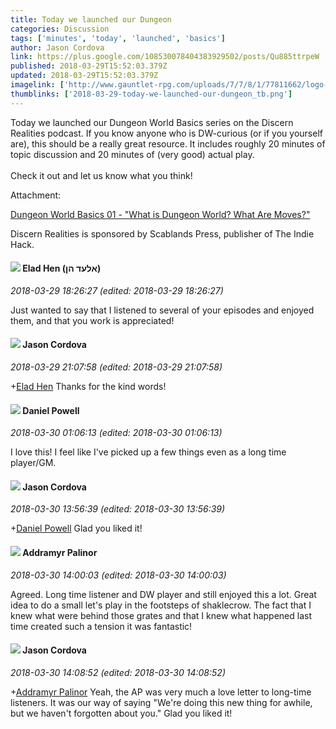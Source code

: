 ```yaml
---
title: Today we launched our Dungeon
categories: Discussion
tags: ['minutes', 'today', 'launched', 'basics']
author: Jason Cordova
link: https://plus.google.com/108530078404383929502/posts/Qu885ttrpeW
published: 2018-03-29T15:52:03.379Z
updated: 2018-03-29T15:52:03.379Z
imagelink: ['http://www.gauntlet-rpg.com/uploads/7/7/8/1/77811662/logo-dr_39_orig.png']
thumblinks: ['2018-03-29-today-we-launched-our-dungeon_tb.png']
---
```


Today we launched our Dungeon World Basics series on the Discern Realities podcast. If you know anyone who is DW-curious (or if you yourself are), this should be a really great resource. It includes roughly 20 minutes of topic discussion and 20 minutes of (very good) actual play. <br /><br />Check it out and let us know what you think!


Attachment:

<a href='http://www.gauntlet-rpg.com/discern-realities/dungeon-world-basics-01-what-is-dungeon-world-what-are-moves'>Dungeon World Basics 01 - "What is Dungeon World? What Are Moves?"</a>


Discern Realities is sponsored by Scablands Press, publisher of The Indie Hack.
<div id='comment z13dxdiqlsubxzw4i04cftcrmuj2tjnxkgw'>
  <h4><img src='{{site.baseurl}}//images/avatars/118432076654168303961_photo.jpg'> Elad Hen (‫אלעד הן‬‎)</h4>
      <p><cite>2018-03-29 18:26:27 (edited: 2018-03-29 18:26:27)</cite></p>
        <p>Just wanted to say that I listened to several of your episodes and enjoyed them, and that you work is appreciated!</p>
</div>
        

<div id='comment z13dxdiqlsubxzw4i04cftcrmuj2tjnxkgw'>
  <h4><img src='{{site.baseurl}}//images/avatars/108530078404383929502_photo.jpg'> Jason Cordova</h4>
      <p><cite>2018-03-29 21:07:58 (edited: 2018-03-29 21:07:58)</cite></p>
        <p><span class="proflinkWrapper"><span class="proflinkPrefix">+</span><a class="proflink" href="https://plus.google.com/118432076654168303961" oid="118432076654168303961">Elad Hen</a></span> Thanks for the kind words!</p>
</div>
        

<div id='comment z13dxdiqlsubxzw4i04cftcrmuj2tjnxkgw'>
  <h4><img src='{{site.baseurl}}//images/avatars/113165164943915272090_photo.jpg'> Daniel Powell</h4>
      <p><cite>2018-03-30 01:06:13 (edited: 2018-03-30 01:06:13)</cite></p>
        <p>I love this! I feel like I&#39;ve picked up a few things even as a long time player/GM.</p>
</div>
        

<div id='comment z13dxdiqlsubxzw4i04cftcrmuj2tjnxkgw'>
  <h4><img src='{{site.baseurl}}//images/avatars/108530078404383929502_photo.jpg'> Jason Cordova</h4>
      <p><cite>2018-03-30 13:56:39 (edited: 2018-03-30 13:56:39)</cite></p>
        <p><span class="proflinkWrapper"><span class="proflinkPrefix">+</span><a class="proflink" href="https://plus.google.com/113165164943915272090" oid="113165164943915272090">Daniel Powell</a></span> Glad you liked it!</p>
</div>
        

<div id='comment z13dxdiqlsubxzw4i04cftcrmuj2tjnxkgw'>
  <h4><img src='{{site.baseurl}}//images/avatars/100410765634052727875_photo.jpg'> Addramyr Palinor</h4>
      <p><cite>2018-03-30 14:00:03 (edited: 2018-03-30 14:00:03)</cite></p>
        <p>Agreed. Long time listener and DW player and still enjoyed this a lot. Great idea to do a small let&#39;s play in the footsteps of shaklecrow. The fact that I knew what were behind those grates and that I knew what happened last time created such a tension it was fantastic!</p>
</div>
        

<div id='comment z13dxdiqlsubxzw4i04cftcrmuj2tjnxkgw'>
  <h4><img src='{{site.baseurl}}//images/avatars/108530078404383929502_photo.jpg'> Jason Cordova</h4>
      <p><cite>2018-03-30 14:08:52 (edited: 2018-03-30 14:08:52)</cite></p>
        <p><span class="proflinkWrapper"><span class="proflinkPrefix">+</span><a class="proflink" href="https://plus.google.com/100410765634052727875" oid="100410765634052727875">Addramyr Palinor</a></span> Yeah, the AP was very much a love letter to long-time listeners. It was our way of saying &quot;We&#39;re doing this new thing for awhile, but we haven&#39;t forgotten about you.&quot; Glad you liked it!</p>
</div>
        